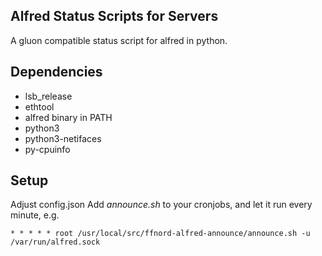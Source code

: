 Alfred Status Scripts for Servers
---------------------------------

A gluon compatible status script for alfred in python.

## Dependencies

 * lsb_release
 * ethtool
 * alfred binary in PATH
 * python3
 * python3-netifaces
 * py-cpuinfo

## Setup

Adjust config.json
Add _announce.sh_ to your cronjobs, and let it run every minute, e.g.
```
* * * * * root /usr/local/src/ffnord-alfred-announce/announce.sh -u /var/run/alfred.sock
```
